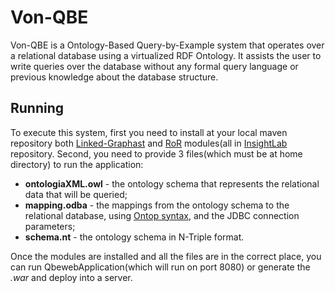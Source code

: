 # Von-QBE

Von-QBE is a Ontology-Based Query-by-Example system that operates over a relational database using a virtualized RDF Ontology. It assists the user to write queries over the database without any formal query language or previous knowledge about the database structure.

## Running

To execute this system, first you need to install at your local maven repository both [Linked-Graphast](https://github.com/InsightLab/linked-graphast) and [RoR](https://github.com/InsightLab/rdf-over-rdbms) modules(all in [InsightLab](https://github.com/InsightLab) repository.
Second, you need to provide 3 files(which must be at home directory) to run the application:

* **ontologiaXML.owl** - the ontology schema that represents the relational data that will be queried;
* **mapping.odba** - the mappings from the ontology schema to the relational database, using [Ontop syntax](https://github.com/ontop/ontop/wiki/ontopOBDAModel), and the JDBC connection parameters;
* **schema.nt** - the ontology schema in N-Triple format.

Once the modules are installed and all the files are in the correct place, you can run QbewebApplication(which will run on port 8080) or generate the *.war* and deploy into a server.
